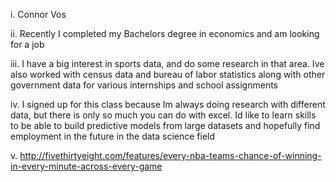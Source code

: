 i. Connor Vos

ii. Recently I completed my Bachelors degree in economics and am looking for a
job

iii. I have a big interest in sports data, and do some research in that area.
Ive also worked with census data and bureau of labor statistics along with other
government data for various internships and school assignments

iv. I signed up for this class because Im always doing research with different
data, but there is only so much you can do with excel. Id like to learn skills
to be able to build predictive models from large datasets and hopefully find
employment in the future in the data science field

v.
http://fivethirtyeight.com/features/every-nba-teams-chance-of-winning-in-every-minute-across-every-game

